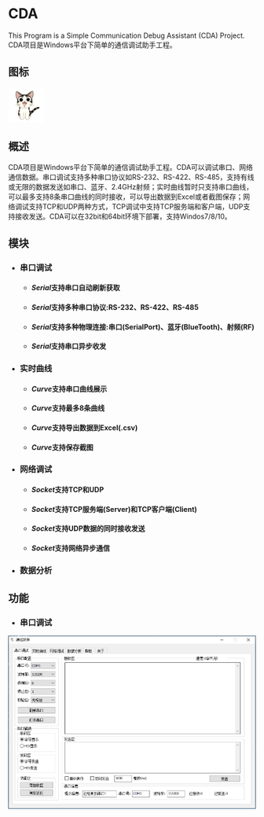 # CDA
This Program is a Simple Communication Debug Assistant (CDA) Project.   
CDA项目是Windows平台下简单的通信调试助手工程。

## 图标
![](https://github.com/Alopex6414/CDA/raw/master/Photo/Cat.png)

## 概述
CDA项目是Windows平台下简单的通信调试助手工程。CDA可以调试串口、网络通信数据。串口调试支持多种串口协议如RS-232、RS-422、RS-485，支持有线或无限的数据发送如串口、蓝牙、2.4GHz射频；实时曲线暂时只支持串口曲线，可以最多支持8条串口曲线的同时接收，可以导出数据到Excel或者截图保存；网络调试支持TCP和UDP两种方式，TCP调试中支持TCP服务端和客户端，UDP支持接收发送。CDA可以在32bit和64bit环境下部署，支持Windos7/8/10。

## 模块
  * ### 串口调试
    * #### *Serial*支持串口自动刷新获取
    * #### *Serial*支持多种串口协议:RS-232、RS-422、RS-485
    * #### *Serial*支持多种物理连接:串口(SerialPort)、蓝牙(BlueTooth)、射频(RF)
    * #### *Serial*支持串口异步收发  
    
  * ### 实时曲线
    * #### *Curve*支持串口曲线展示
    * #### *Curve*支持最多8条曲线
    * #### *Curve*支持导出数据到Excel(.csv)
    * #### *Curve*支持保存截图  
    
  * ### 网络调试
    * #### *Socket*支持TCP和UDP
    * #### *Socket*支持TCP服务端(Server)和TCP客户端(Client)
    * #### *Socket*支持UDP数据的同时接收发送
    * #### *Socket*支持网络异步通信

  * ### 数据分析
  
 ## 功能
   * ### 串口调试
   ![](https://github.com/Alopex6414/CDA/raw/master/Photo/Serial_0.png)
 
